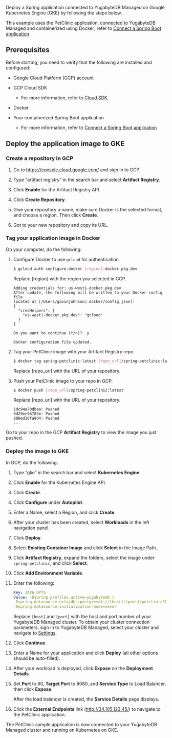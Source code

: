 <!--
title: Deploy a Spring application on GKE
headerTitle: Deploy a Spring application on GKE
linkTitle: Deploy on GKE
description: Deploy a Spring application connected to YugabyteDB Managed on Google Kubernetes Engine (GKE).
menu:
  preview:
    parent: spring-boot
    identifier: spring-boot-gke
    weight: 30
type: page
isTocNested: true
showAsideToc: true
-->

Deploy a Spring application connected to YugabyteDB Managed on Google Kubernetes Engine (GKE) by following the steps below.

This example uses the PetClinic application, connected to YugabyteDB Managed and containerized using Docker; refer to [Connect a Spring Boot application](../../../cloud-basics/connect-application/).

## Prerequisites

Before starting, you need to verify that the following are installed and configured:

- Google Cloud Platform (GCP) account
- GCP Cloud SDK
  - For more information, refer to [Cloud SDK](https://cloud.google.com/sdk/).
- Docker

- Your containerized Spring Boot application
  - For more information, refer to [Connect a Spring Boot application](../../../cloud-basics/connect-application/)

## Deploy the application image to GKE

### Create a repository in GCP

1. Go to https://console.cloud.google.com/ and sign in to GCP.

1. Type “artifact registry” in the search bar and select **Artifact Registry**.

1. Click **Enable** for the Artifact Registry API.

1. Click **Create Repository**.

1. Give your repository a name, make sure Docker is the selected format, and choose a region. Then click **Create**.

1. Got to your new repository and copy its URL.

### Tag your application image in Docker

On your computer, do the following:

1. Configure Docker to use `gcloud` for authentication.

    ```sh
    $ gcloud auth configure-docker [region]-docker.pkg.dev
    ```

    Replace [region] with the region you selected in GCP.

    ```output
    Adding credentials for: us-west1-docker.pkg.dev
    After update, the following will be written to your Docker config file
    located at [/Users/gavinjohnson/.docker/config.json]:
    {
      "credHelpers": {
        "us-west1-docker.pkg.dev": "gcloud"
      }
    }

    Do you want to continue (Y/n)?  y

    Docker configuration file updated.
    ```

1. Tag your PetClinic image with your Artifact Registry repo.

    ```sh
    $ docker tag spring-petclinic:latest [repo_url]/spring-petclinic:latest
    ```

    Replace [repo_url] with the URL of your repository.

1. Push your PetClinic image to your repo in GCP.

    ```sh
    $ docker push [repo_url]/spring-petclinic:latest
    ```

    Replace [repo_url] with the URL of your repository.

    ```output
    1dc94a70dbaa: Pushed
    0d29ec96785e: Pushed
    888ed16fa8d4: Pushed
    ...
    ```

Go to your repo in the GCP **Artifact Registry** to view the image you just pushed.

### Deploy the image to GKE

In GCP, do the following:

1. Type “gke” in the search bar and select **Kubernetes Engine**.

1. Click **Enable** for the Kubernetes Engine API.

1. Click **Create**.

1. Click **Configure** under **Autopilot**.

1. Enter a Name, select a Region, and click **Create**.

1. After your cluster has been created, select **Workloads** in the left navigation panel.

1. Click **Deploy**.

1. Select **Existing Container Image** and click **Select** in the Image Path.

1. Click **Artifact Registry**, expand the folders, select the image under `spring-petclinic`, and click **Select**.

1. Click **Add Environment Variable**.

1. Enter the following:

    ```yml
    Key: JAVA_OPTS
    Value: -Dspring.profiles.active=yugabytedb \
    -Dspring.datasource.url=jdbc:postgresql://[host]:[port]/petclinic?load-balance=true \
    -Dspring.datasource.initialization-mode=never
    ```

    Replace `[host]` and `[port]` with the host and port number of your YugabyteDB Managed cluster. To obtain your cluster connection parameters, sign in to YugabyteDB Managed, select your cluster and navigate to [Settings](../../../cloud-clusters/configure-clusters).

1. Click **Continue**.

1. Enter a Name for your application and click **Deploy** (all other options should be auto-filled).

1. After your workload is deployed, click **Expose** on the **Deployment Details**.

1. Set **Port** to 80, **Target Port** to 8080, and **Service Type** to Load Balancer, then click **Expose**.

    After the load balancer is created, the **Service Details** page displays.

1. Click the **External Endpoints** link (http://34.105.123.45/) to navigate to the PetClinic application.

The PetClinic sample application is now connected to your YugabyteDB Managed cluster and running on Kubernetes on GKE.
